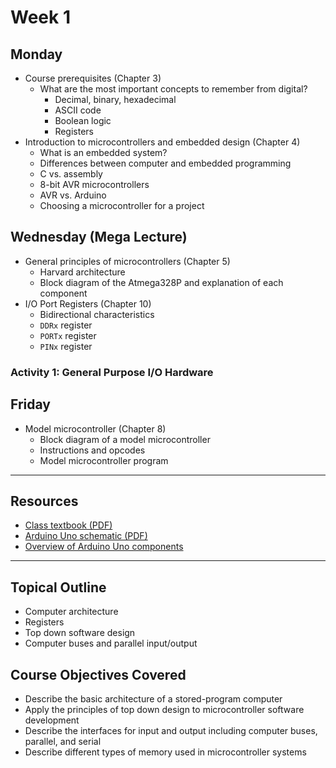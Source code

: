 # Week 1

## Monday
- Course prerequisites (Chapter 3)
  - What are the most important concepts to remember from digital?
    - Decimal, binary, hexadecimal
    - ASCII code
    - Boolean logic
    - Registers
- Introduction to microcontrollers and embedded design (Chapter 4)
  - What is an embedded system?
  - Differences between computer and embedded programming
  - C vs. assembly
  - 8-bit AVR microcontrollers
  - AVR vs. Arduino
  - Choosing a microcontroller for a project

## Wednesday (Mega Lecture)
- General principles of microcontrollers (Chapter 5)
  - Harvard architecture
  - Block diagram of the Atmega328P and explanation of each component
- I/O Port Registers (Chapter 10)
  - Bidirectional characteristics
  - `DDRx` register
  - `PORTx` register
  - `PINx` register

### Activity 1: General Purpose I/O Hardware

## Friday
- Model microcontroller (Chapter 8)
  - Block diagram of a model microcontroller
  - Instructions and opcodes
  - Model microcontroller program

---
## Resources
- [Class textbook (PDF)](https://doctor-pasquale.com/wp-content/uploads/2021/02/The-Yellow-Book.pdf)
- [Arduino Uno schematic (PDF)](https://www.arduino.cc/en/uploads/Main/Arduino_Uno_Rev3-schematic.pdf)
- [Overview of Arduino Uno components](https://docs.arduino.cc/tutorials/uno-rev3/intro-to-board)

---
## Topical Outline
- Computer architecture
- Registers
- Top down software design
- Computer buses and parallel input/output

## Course Objectives Covered
- Describe the basic architecture of a stored-program computer
- Apply the principles of top down design to microcontroller software development
- Describe the interfaces for input and output including computer buses, parallel, and serial
- Describe different types of memory used in microcontroller systems
